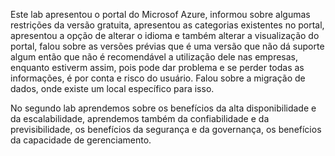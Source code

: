 Este lab apresentou o portal do Microsof Azure, informou sobre algumas restrições da versão gratuita, apresentou as categorias existentes no portal, apresentou a opção de alterar o idioma e também alterar a visualização do portal, falou sobre as versões prévias que é uma versão que não dá suporte algum então que não é recomendável a utilização dele nas empresas, enquanto estiverm assim, pois pode dar problema e se perder todas as informações, é por conta e risco do usuário. Falou sobre a migração de dados, onde existe um local específico para isso.

No segundo lab aprendemos sobre os benefícios da alta disponibilidade e da escalabilidade, aprendemos também da confiabilidade e da previsibilidade, os benefícios da segurança e da governança, os benefícios da capacidade de gerenciamento.
